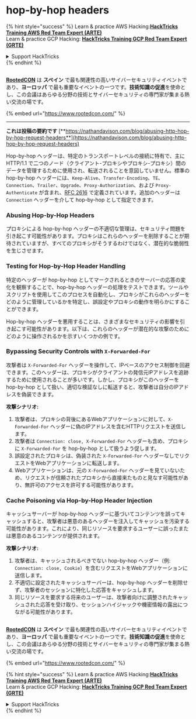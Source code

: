 # hop-by-hop headers

{% hint style="success" %}
Learn & practice AWS Hacking:<img src="../.gitbook/assets/arte.png" alt="" data-size="line">[**HackTricks Training AWS Red Team Expert (ARTE)**](https://training.hacktricks.xyz/courses/arte)<img src="../.gitbook/assets/arte.png" alt="" data-size="line">\
Learn & practice GCP Hacking: <img src="../.gitbook/assets/grte.png" alt="" data-size="line">[**HackTricks Training GCP Red Team Expert (GRTE)**<img src="../.gitbook/assets/grte.png" alt="" data-size="line">](https://training.hacktricks.xyz/courses/grte)

<details>

<summary>Support HackTricks</summary>

* Check the [**subscription plans**](https://github.com/sponsors/carlospolop)!
* **Join the** 💬 [**Discord group**](https://discord.gg/hRep4RUj7f) or the [**telegram group**](https://t.me/peass) or **follow** us on **Twitter** 🐦 [**@hacktricks\_live**](https://twitter.com/hacktricks\_live)**.**
* **Share hacking tricks by submitting PRs to the** [**HackTricks**](https://github.com/carlospolop/hacktricks) and [**HackTricks Cloud**](https://github.com/carlospolop/hacktricks-cloud) github repos.

</details>
{% endhint %}

<figure><img src="https://files.gitbook.com/v0/b/gitbook-x-prod.appspot.com/o/spaces%2F-L_2uGJGU7AVNRcqRvEi%2Fuploads%2FelPCTwoecVdnsfjxCZtN%2Fimage.png?alt=media&#x26;token=9ee4ff3e-92dc-471c-abfe-1c25e446a6ed" alt=""><figcaption></figcaption></figure>

[**RootedCON**](https://www.rootedcon.com/) は **スペイン** で最も関連性の高いサイバーセキュリティイベントであり、**ヨーロッパ** で最も重要なイベントの一つです。**技術知識の促進**を使命とし、この会議はあらゆる分野の技術とサイバーセキュリティの専門家が集まる熱い交流の場です。

{% embed url="https://www.rootedcon.com/" %}

***

**これは投稿の要約です** [**https://nathandavison.com/blog/abusing-http-hop-by-hop-request-headers**](https://nathandavison.com/blog/abusing-http-hop-by-hop-request-headers)

Hop-by-hop ヘッダーは、特定のトランスポートレベルの接続に特有で、主に HTTP/1.1 で二つのノード（クライアント-プロキシやプロキシ-プロキシ）間のデータを管理するために使用され、転送されることを意図していません。標準の hop-by-hop ヘッダーには、`Keep-Alive`、`Transfer-Encoding`、`TE`、`Connection`、`Trailer`、`Upgrade`、`Proxy-Authorization`、および `Proxy-Authenticate` が含まれ、[RFC 2616](https://tools.ietf.org/html/rfc2616#section-13.5.1) で定義されています。追加のヘッダーは `Connection` ヘッダーを介して hop-by-hop として指定できます。

### Abusing Hop-by-Hop Headers

プロキシによる hop-by-hop ヘッダーの不適切な管理は、セキュリティ問題を引き起こす可能性があります。プロキシはこれらのヘッダーを削除することが期待されていますが、すべてのプロキシがそうするわけではなく、潜在的な脆弱性を生じさせます。

### Testing for Hop-by-Hop Header Handling

特定のヘッダーが hop-by-hop としてマークされるときのサーバーの応答の変化を観察することで、hop-by-hop ヘッダーの処理をテストできます。ツールやスクリプトを使用してこのプロセスを自動化し、プロキシがこれらのヘッダーをどのように管理しているかを特定し、誤設定やプロキシの動作を明らかにすることができます。

Hop-by-hop ヘッダーを悪用することは、さまざまなセキュリティの影響を引き起こす可能性があります。以下は、これらのヘッダーが潜在的な攻撃のためにどのように操作されるかを示すいくつかの例です。

### Bypassing Security Controls with `X-Forwarded-For`

攻撃者は `X-Forwarded-For` ヘッダーを操作して、IPベースのアクセス制御を回避できます。このヘッダーは、プロキシがクライアントの発信元IPアドレスを追跡するために使用されることが多いです。しかし、プロキシがこのヘッダーを hop-by-hop として扱い、適切な検証なしに転送すると、攻撃者は自分のIPアドレスを偽装できます。

**攻撃シナリオ:**

1. 攻撃者は、プロキシの背後にあるWebアプリケーションに対して、`X-Forwarded-For` ヘッダーに偽のIPアドレスを含むHTTPリクエストを送信します。
2. 攻撃者は `Connection: close, X-Forwarded-For` ヘッダーも含め、プロキシに `X-Forwarded-For` を hop-by-hop として扱うよう促します。
3. 誤設定されたプロキシは、偽装された `X-Forwarded-For` ヘッダーなしでリクエストをWebアプリケーションに転送します。
4. Webアプリケーションは、元の `X-Forwarded-For` ヘッダーを見ていないため、リクエストが信頼されたプロキシから直接来たものと見なす可能性があり、無許可のアクセスを許可する可能性があります。

### Cache Poisoning via Hop-by-Hop Header Injection

キャッシュサーバーが hop-by-hop ヘッダーに基づいてコンテンツを誤ってキャッシュすると、攻撃者は悪意のあるヘッダーを注入してキャッシュを汚染する可能性があります。これにより、同じリソースを要求するユーザーに誤ったまたは悪意のあるコンテンツが提供されます。

**攻撃シナリオ:**

1. 攻撃者は、キャッシュされるべきでない hop-by-hop ヘッダー（例: `Connection: close, Cookie`）を含むリクエストをWebアプリケーションに送信します。
2. 不適切に設定されたキャッシュサーバーは、hop-by-hop ヘッダーを削除せず、攻撃者のセッションに特化した応答をキャッシュします。
3. 同じリソースを要求する将来のユーザーは、攻撃者向けに調整されたキャッシュされた応答を受け取り、セッションハイジャックや機密情報の露出につながる可能性があります。

<figure><img src="https://files.gitbook.com/v0/b/gitbook-x-prod.appspot.com/o/spaces%2F-L_2uGJGU7AVNRcqRvEi%2Fuploads%2FelPCTwoecVdnsfjxCZtN%2Fimage.png?alt=media&#x26;token=9ee4ff3e-92dc-471c-abfe-1c25e446a6ed" alt=""><figcaption></figcaption></figure>

[**RootedCON**](https://www.rootedcon.com/) は **スペイン** で最も関連性の高いサイバーセキュリティイベントであり、**ヨーロッパ** で最も重要なイベントの一つです。**技術知識の促進**を使命とし、この会議はあらゆる分野の技術とサイバーセキュリティの専門家が集まる熱い交流の場です。

{% embed url="https://www.rootedcon.com/" %}

{% hint style="success" %}
Learn & practice AWS Hacking:<img src="../.gitbook/assets/arte.png" alt="" data-size="line">[**HackTricks Training AWS Red Team Expert (ARTE)**](https://training.hacktricks.xyz/courses/arte)<img src="../.gitbook/assets/arte.png" alt="" data-size="line">\
Learn & practice GCP Hacking: <img src="../.gitbook/assets/grte.png" alt="" data-size="line">[**HackTricks Training GCP Red Team Expert (GRTE)**<img src="../.gitbook/assets/grte.png" alt="" data-size="line">](https://training.hacktricks.xyz/courses/grte)

<details>

<summary>Support HackTricks</summary>

* Check the [**subscription plans**](https://github.com/sponsors/carlospolop)!
* **Join the** 💬 [**Discord group**](https://discord.gg/hRep4RUj7f) or the [**telegram group**](https://t.me/peass) or **follow** us on **Twitter** 🐦 [**@hacktricks\_live**](https://twitter.com/hacktricks\_live)**.**
* **Share hacking tricks by submitting PRs to the** [**HackTricks**](https://github.com/carlospolop/hacktricks) and [**HackTricks Cloud**](https://github.com/carlospolop/hacktricks-cloud) github repos.

</details>
{% endhint %}
